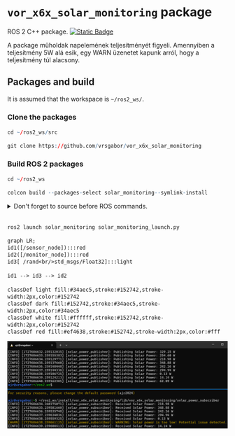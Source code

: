 # `vor_x6x_solar_monitoring` package
ROS 2 C++ package.  [![Static Badge](https://img.shields.io/badge/ROS_2-Humble-34aec5)](https://docs.ros.org/en/humble/)

A package műholdak napelemének teljesítményét figyeli. Amennyiben a teljesítmény 5W alá esik, egy WARN üzenetet kapunk arról,
hogy a teljesítmény túl alacsony.
## Packages and build

It is assumed that the workspace is `~/ros2_ws/`.

### Clone the packages
``` r
cd ~/ros2_ws/src
```
``` r
git clone https://github.com/vrsgabor/vor_x6x_solar_monitoring
```

### Build ROS 2 packages
``` r
cd ~/ros2_ws
```
``` r
colcon build --packages-select solar_monitoring--symlink-install
```

<details>
<summary> Don't forget to source before ROS commands.</summary>

``` bash
source ~/ros2_ws/install/setup.bash
```
</details>

``` r

ros2 launch solar_monitoring solar_monitoring_launch.py

```
```mermaid
graph LR;
id1([/sensor_node]):::red
id2([/monitor_node]):::red
id3[ /rand<br/>std_msgs/Float32]:::light

id1 --> id3 --> id2

classDef light fill:#34aec5,stroke:#152742,stroke-width:2px,color:#152742  
classDef dark fill:#152742,stroke:#34aec5,stroke-width:2px,color:#34aec5
classDef white fill:#ffffff,stroke:#152742,stroke-width:2px,color:#152742
classDef red fill:#ef4638,stroke:#152742,stroke-width:2px,color:#fff

```
![](solar_power_monitoring.png)
